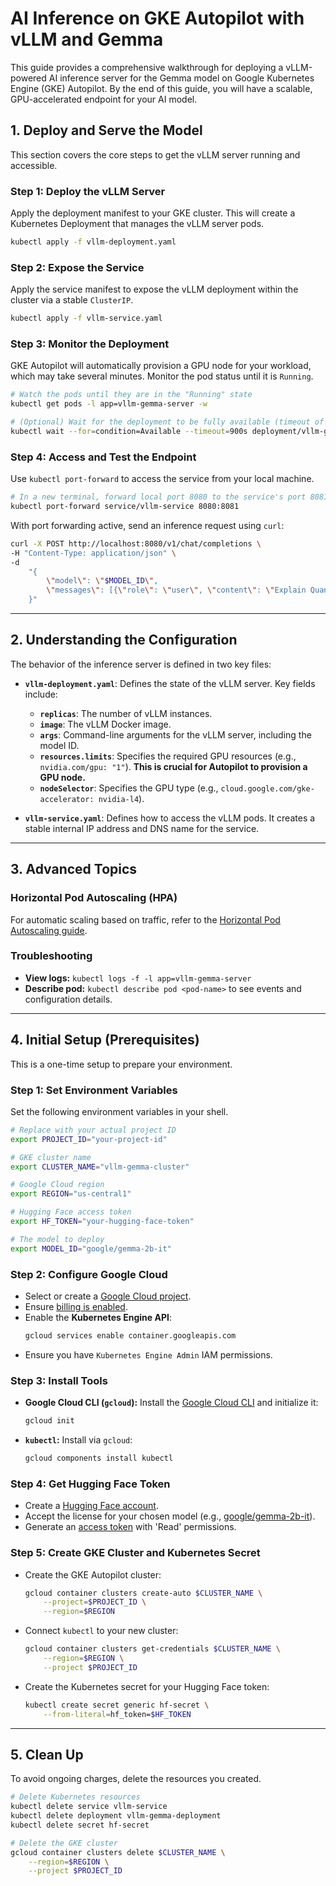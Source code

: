 # AI Inference on GKE Autopilot with vLLM and Gemma

This guide provides a comprehensive walkthrough for deploying a vLLM-powered AI inference server for the Gemma model on Google Kubernetes Engine (GKE) Autopilot. By the end of this guide, you will have a scalable, GPU-accelerated endpoint for your AI model.

## 1. Deploy and Serve the Model

This section covers the core steps to get the vLLM server running and accessible.

### Step 1: Deploy the vLLM Server
Apply the deployment manifest to your GKE cluster. This will create a Kubernetes Deployment that manages the vLLM server pods.

```bash
kubectl apply -f vllm-deployment.yaml
```

### Step 2: Expose the Service
Apply the service manifest to expose the vLLM deployment within the cluster via a stable `ClusterIP`.

```bash
kubectl apply -f vllm-service.yaml
```

### Step 3: Monitor the Deployment
GKE Autopilot will automatically provision a GPU node for your workload, which may take several minutes. Monitor the pod status until it is `Running`.

```bash
# Watch the pods until they are in the "Running" state
kubectl get pods -l app=vllm-gemma-server -w

# (Optional) Wait for the deployment to be fully available (timeout of 15 minutes)
kubectl wait --for=condition=Available --timeout=900s deployment/vllm-gemma-deployment
```

### Step 4: Access and Test the Endpoint
Use `kubectl port-forward` to access the service from your local machine.

```bash
# In a new terminal, forward local port 8080 to the service's port 8081
kubectl port-forward service/vllm-service 8080:8081
```

With port forwarding active, send an inference request using `curl`:

```bash
curl -X POST http://localhost:8080/v1/chat/completions \
-H "Content-Type: application/json" \
-d 
    "{
        \"model\": \"$MODEL_ID\",
        \"messages\": [{\"role\": \"user\", \"content\": \"Explain Quantum Computing in simple terms.\"}]
    }"
```

---

## 2. Understanding the Configuration

The behavior of the inference server is defined in two key files:

- **`vllm-deployment.yaml`**: Defines the state of the vLLM server. Key fields include:
    - **`replicas`**: The number of vLLM instances.
    - **`image`**: The vLLM Docker image.
    - **`args`**: Command-line arguments for the vLLM server, including the model ID.
    - **`resources.limits`**: Specifies the required GPU resources (e.g., `nvidia.com/gpu: "1"`). **This is crucial for Autopilot to provision a GPU node.**
    - **`nodeSelector`**: Specifies the GPU type (e.g., `cloud.google.com/gke-accelerator: nvidia-l4`).

- **`vllm-service.yaml`**: Defines how to access the vLLM pods. It creates a stable internal IP address and DNS name for the service.

---

## 3. Advanced Topics

### Horizontal Pod Autoscaling (HPA)
For automatic scaling based on traffic, refer to the [Horizontal Pod Autoscaling guide](./hpa/README.md).

### Troubleshooting
- **View logs:** `kubectl logs -f -l app=vllm-gemma-server`
- **Describe pod:** `kubectl describe pod <pod-name>` to see events and configuration details.

---

## 4. Initial Setup (Prerequisites)

This is a one-time setup to prepare your environment.

### Step 1: Set Environment Variables
Set the following environment variables in your shell.

```bash
# Replace with your actual project ID
export PROJECT_ID="your-project-id"

# GKE cluster name
export CLUSTER_NAME="vllm-gemma-cluster"

# Google Cloud region
export REGION="us-central1"

# Hugging Face access token
export HF_TOKEN="your-hugging-face-token"

# The model to deploy
export MODEL_ID="google/gemma-2b-it"
```

### Step 2: Configure Google Cloud
- Select or create a [Google Cloud project](https://console.cloud.google.com/projectcreate).
- Ensure [billing is enabled](https://cloud.google.com/billing/docs/how-to/modify-project).
- Enable the **Kubernetes Engine API**:
  ```bash
  gcloud services enable container.googleapis.com
  ```
- Ensure you have `Kubernetes Engine Admin` IAM permissions.

### Step 3: Install Tools
- **Google Cloud CLI (`gcloud`):** Install the [Google Cloud CLI](https://cloud.google.com/sdk/docs/install-sdk) and initialize it:
  ```bash
  gcloud init
  ```
- **`kubectl`:** Install via `gcloud`:
  ```bash
  gcloud components install kubectl
  ```

### Step 4: Get Hugging Face Token
- Create a [Hugging Face account](https://huggingface.co/join).
- Accept the license for your chosen model (e.g., [google/gemma-2b-it](https://huggingface.co/google/gemma-2b-it)).
- Generate an [access token](https://huggingface.co/docs/hub/en/security-tokens) with 'Read' permissions.

### Step 5: Create GKE Cluster and Kubernetes Secret
- Create the GKE Autopilot cluster:
  ```bash
  gcloud container clusters create-auto $CLUSTER_NAME \
      --project=$PROJECT_ID \
      --region=$REGION
  ```
- Connect `kubectl` to your new cluster:
  ```bash
  gcloud container clusters get-credentials $CLUSTER_NAME \
      --region=$REGION \
      --project $PROJECT_ID
  ```
- Create the Kubernetes secret for your Hugging Face token:
  ```bash
  kubectl create secret generic hf-secret \
      --from-literal=hf_token=$HF_TOKEN
  ```

---

## 5. Clean Up

To avoid ongoing charges, delete the resources you created.

```bash
# Delete Kubernetes resources
kubectl delete service vllm-service
kubectl delete deployment vllm-gemma-deployment
kubectl delete secret hf-secret

# Delete the GKE cluster
gcloud container clusters delete $CLUSTER_NAME \
    --region=$REGION \
    --project $PROJECT_ID
```